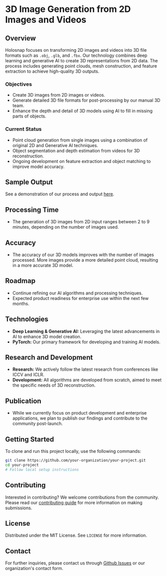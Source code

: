 # 3D Image Generation from 2D Images and Videos

## Overview

Holosnap focuses on transforming 2D images and videos into 3D file formats such as `.obj`, `.glb`, and `.fbx`. Our technology combines deep learning and generative AI to create 3D representations from 2D data. The process includes generating point clouds, mesh construction, and feature extraction to achieve high-quality 3D outputs.

### Objectives

- Create 3D images from 2D images or videos.
- Generate detailed 3D file formats for post-processing by our manual 3D team.
- Enhance the depth and detail of 3D models using AI to fill in missing parts of objects.

### Current Status

- Point cloud generation from single images using a combination of original 2D and Generative AI techniques.
- Object segmentation and depth estimation from videos for 3D reconstruction.
- Ongoing development on feature extraction and object matching to improve model accuracy.

## Sample Output

See a demonstration of our process and output [here](demo/hhh/test.mp4).

## Processing Time

- The generation of 3D images from 2D input ranges between 2 to 9 minutes, depending on the number of images used.

## Accuracy

- The accuracy of our 3D models improves with the number of images processed. More images provide a more detailed point cloud, resulting in a more accurate 3D model.

## Roadmap

- Continue refining our AI algorithms and processing techniques.
- Expected product readiness for enterprise use within the next few months.

## Technologies

- **Deep Learning & Generative AI:** Leveraging the latest advancements in AI to enhance 3D model creation.
- **PyTorch:** Our primary framework for developing and training AI models.

## Research and Development

- **Research:** We actively follow the latest research from conferences like ICCV and ICLR.
- **Development:** All algorithms are developed from scratch, aimed to meet the specific needs of 3D reconstruction.

## Publication

- While we currently focus on product development and enterprise applications, we plan to publish our findings and contribute to the community post-launch.

## Getting Started

To clone and run this project locally, use the following commands:

```bash
git clone https://github.com/your-organization/your-project.git
cd your-project
# Follow local setup instructions
```

## Contributing

Interested in contributing? We welcome contributions from the community. Please read our [contributing guide](CONTRIBUTING.md) for more information on making submissions.

## License

Distributed under the MIT License. See `LICENSE` for more information.

## Contact

For further inquiries, please contact us through [Github Issues](https://github.com/your-organization/your-project/issues) or our organization's contact form.
